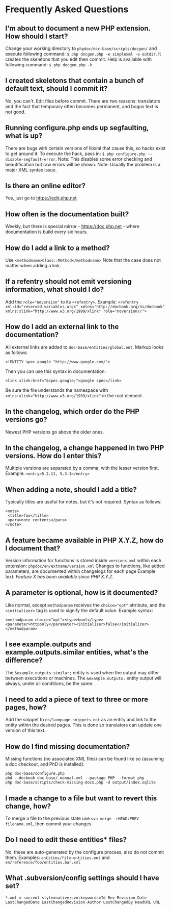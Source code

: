 # Frequently Asked Questions

## I'm about to document a new PHP extension. How should I start?
Change your working directory to `phpdoc/doc-base/scripts/docgen/` and execute following command:
`$ php docgen.php -e simplexml -o outdir`. It creates the skeletons that you edit then commit.
Help is available with following command: `$ php docgen.php -h`.

## I created skeletons that contain a bunch of default text, should I commit it?
No, you can't. Edit files before commit. There are two reasons: translators and the fact that temporary
often becomes permanent, and bogus text is not good.

## Running configure.php ends up segfaulting, what is up?
There are bugs with certain versions of libxml that cause this, so hacks exist to get around it.
To execute the hack, pass in: `$ php configure.php --disable-segfault-error`.
Note: This disables some error checking and beautification but raw errors will be shown.
Note: Usually the problem is a major XML syntax issue.

## Is there an online editor?
Yes, just go to https://edit.php.net

## How often is the documentation built?
Weekly, but there is special mirror - https://doc.php.net - where documentation is build every six hours.

## How do I add a link to a method?
Use `<methodname>Class::Method</methodname>` Note that the case does not matter when adding a link.

## If a refentry should not emit versioning information, what should I do?
Add the `role="noversion"` to its `<refentry>`. Example: `<refentry xml:id="reserved.variables.argc" xmlns="http://docbook.org/ns/docbook" xmlns:xlink="http://www.w3.org/1999/xlink" role="noversion//">`

## How do I add an external link to the documentation?
All external links are added to `doc-base/entities/global.ent`. Markup looks as follows:
```
<!ENTITY spec.google "http://www.google.com/">
```
Then you can use this syntax in documentation:
```
<link xlink:href="&spec.google;">google spec</link>
```
Be sure the file understands the namespace with `xmlns:xlink="http://www.w3.org/1999/xlink"` in the root element.

## In the changelog, which order do the PHP versions go?
Newest PHP versions go above the older ones.

## In the changelog, a change happened in two PHP versions. How do I enter this?
Multiple versions are separated by a comma, with the lesser version first. Example: `<entry>5.2.11, 5.3.1</entry>`

## When adding a note, should I add a title?
Typically titles are useful for notes, but it's not required. Syntax as follows:
```
<note>
 <title>foo</title>
 <para>note contents</para>
</note>
```

## A feature became available in PHP X.Y.Z, how do I document that?
Version information for functions is stored inside `versions.xml` within each extension: `phpdoc/en/extname/version.xml`
Changes to functions, like added parameters, are documented within changelogs for each page
Example text: *Feature X has been available since PHP X.Y.Z*.

## A parameter is optional, how is it documented?
Like normal, except `methodparam` receives the `choice="opt"` attribute, and the `<initializer>` tag is used
to signify the default value. Example syntax:
```
<methodparam choice="opt"><type>bool</type><parameter>httponly</parameter><initializer>false</initializer></methodparam>
```

## I see example.outputs and example.outputs.similar entities, what's the difference?
The `&example.outputs.similar;` entity is used when the output may differ between executions or machines.
The `&example.outputs;` entity output will always, under all conditions, be the same.

## I need to add a piece of text to three or more pages, how?
Add the snippet to `en/language-snippets.ent` as an entity and link to the entity within the desired pages.
This is done so translators can update one version of this text.

## How do I find missing documentation?
Missing functions (no associated XML files) can be found like so (assuming a doc checkout, and PhD is installed):
```
php doc-base/configure.php
phd --docbook doc-base/.manual.xml --package PHP --format php
php doc-base/scripts/check-missing-docs.php -d output/index.sqlite
```

## I made a change to a file but want to revert this change, how?
To merge a file to the previous state use `svn merge -rHEAD:PREV filename.xml`, then commit your changes.

## Do I need to edit these entities* files?
No, these are auto-generated by the configure process, also do not commit them.
Examples: `entities/file-entities.ent` and `en/reference/foo/entities.bar.xml`

## What .subversion/config settings should I have set?
```
*.xml = svn:eol-style=native;svn:keywords=Id Rev Revision Date LastChangedDate LastChangedRevision Author LastChangedBy HeadURL URL
```